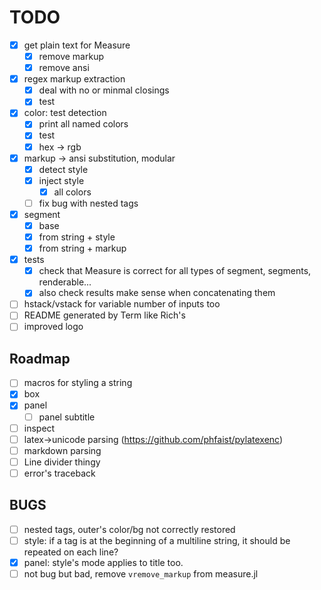 # TODO
- [x] get plain text for Measure
  - [x] remove markup
  - [x] remove ansi
  
- [x] regex markup extraction
  - [x] deal with no or minmal closings
  - [x] test

- [x] color: test detection
  - [x] print all named colors
  - [x] test
  - [x] hex -> rgb

- [x] markup -> ansi substitution, modular
  - [x] detect style
  - [x] inject style
    - [x] all colors
  - [ ] fix bug with nested tags
  
- [x] segment
  - [x] base
  - [x] from string + style
  - [x] from string + markup

- [x] tests
  - [x] check that Measure is correct for all types of segment, segments, renderable...
  - [x] also check results make sense when concatenating them

- [ ] hstack/vstack for variable number of inputs too
- [ ] README generated by Term like Rich's
- [ ] improved logo
## Roadmap
- [ ] macros for styling a string
- [x] box
- [x] panel
  - [ ] panel subtitle
- [ ] inspect
- [ ] latex->unicode parsing (https://github.com/phfaist/pylatexenc)
- [ ] markdown parsing
- [ ] Line divider thingy
- [ ] error's traceback

## BUGS
- [ ] nested tags, outer's color/bg not correctly restored
- [ ] style: if a tag is at the beginning of a multiline string, it should be repeated on each line?
- [x] panel: style's mode applies to title too.
- [ ] not bug but bad, remove `vremove_markup` from measure.jl